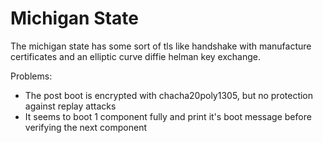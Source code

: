 # Michigan State

The michigan state has some sort of tls like handshake with manufacture certificates and an elliptic curve diffie helman key exchange.

Problems:
- The post boot is encrypted with chacha20poly1305, but no protection against replay attacks
- It seems to boot 1 component fully and print it's boot message before verifying the next component
